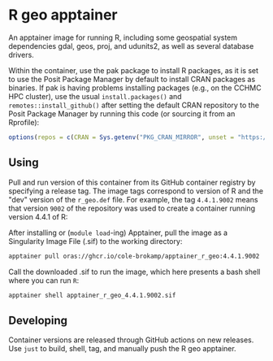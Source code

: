 # R geo apptainer

An apptainer image for running R, including some geospatial system dependencies gdal, geos, proj, and udunits2, as well as several database drivers.

Within the container, use the pak package to install R packages, as it is set to use the Posit Package Manager by default to install CRAN packages as binaries.
If pak is having problems installing packages (e.g., on the CCHMC HPC cluster), use the usual `install.packages()` and `remotes::install_github()` after setting the default CRAN repository to the Posit Package Manager by running this code (or sourcing it from an Rprofile):

```R
options(repos = c(CRAN = Sys.getenv("PKG_CRAN_MIRROR", unset = "https://cloud.r-project.org")))
```


## Using

Pull and run version of this container from its GitHub container registry by specifying a release tag.
The image tags correspond to version of R and the "dev" version of the `r_geo.def` file.
For example, the tag `4.4.1.9002` means that version `9002` of the repository was used to create a container running version 4.4.1 of R:

After installing or (`module load`-ing) Apptainer, pull the image as a Singularity Image File (.sif) to the working directory:

```sh
apptainer pull oras://ghcr.io/cole-brokamp/apptainer_r_geo:4.4.1.9002
```

Call the downloaded .sif to run the image, which here presents a bash shell where you can run `R`:

```sh
apptainer shell apptainer_r_geo_4.4.1.9002.sif
```

## Developing

Container versions are released through GitHub actions on new releases.
Use `just` to build, shell, tag, and manually push the R geo apptainer.
